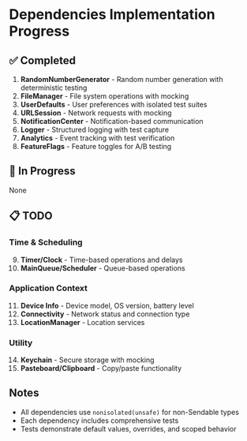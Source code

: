 # Dependencies Implementation Progress

## ✅ Completed

1. **RandomNumberGenerator** - Random number generation with deterministic testing
2. **FileManager** - File system operations with mocking
3. **UserDefaults** - User preferences with isolated test suites
4. **URLSession** - Network requests with mocking
5. **NotificationCenter** - Notification-based communication
6. **Logger** - Structured logging with test capture
7. **Analytics** - Event tracking with test verification
8. **FeatureFlags** - Feature toggles for A/B testing

## 🚧 In Progress

None

## 📋 TODO

### Time & Scheduling
9. **Timer/Clock** - Time-based operations and delays
10. **MainQueue/Scheduler** - Queue-based operations

### Application Context
11. **Device Info** - Device model, OS version, battery level
12. **Connectivity** - Network status and connection type
13. **LocationManager** - Location services

### Utility
14. **Keychain** - Secure storage with mocking
15. **Pasteboard/Clipboard** - Copy/paste functionality

## Notes

- All dependencies use `nonisolated(unsafe)` for non-Sendable types
- Each dependency includes comprehensive tests
- Tests demonstrate default values, overrides, and scoped behavior